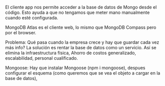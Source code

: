 El cliente app nos permite acceder a la base de datos de Mongo desde el código. Esto ayuda a que no tengamos que meter mano manualmente cuando esté configurada.

MongoDB Atlas es el cliente web, lo mismo que MongoDB Compass pero por el browser. 

Problema:
Qué pasa cuando la empresa crece y hay que guardar cada vez más info?
La solución es rentar la base de datos como un servicio. Así se elimina la infraestructura física, Ahorro de costos generalizado, escalabilidad, personal cualificado.

Mongoose:
Hay que instalar Mongoose (npm i mongoose), despues configurar el esquema (como queremos que se vea el objeto a cargar en la base de datos), 